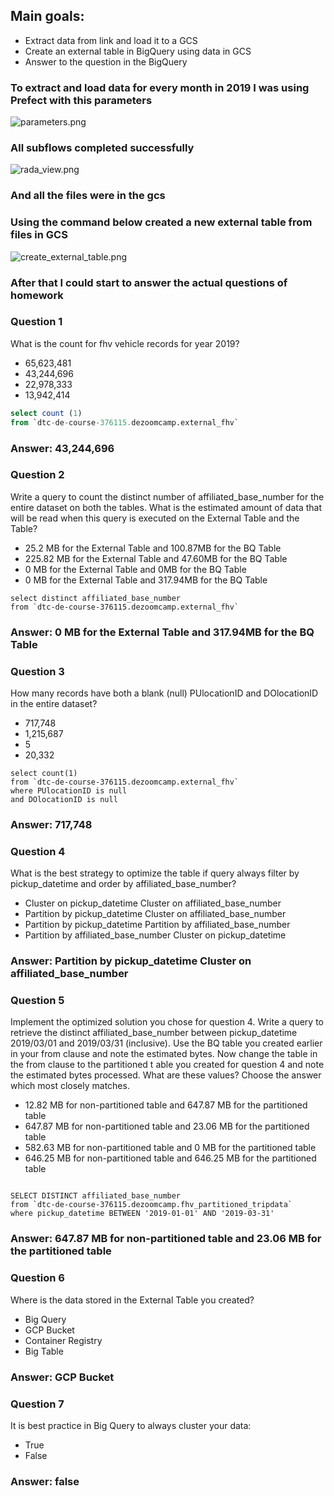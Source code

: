 ## Main goals:
- Extract data from link and load it to a GCS
- Create an external table in BigQuery using data in GCS
- Answer to the question in the BigQuery

### To extract and load data for every month in 2019 I was using Prefect with this parameters

![parameters.png](/home/dzdoryk/Projects/Zoomcamp/Week4_BigQuery/parameters.png)

### All subflows completed successfully

![rada_view.png](/home/dzdoryk/Projects/Zoomcamp/Week4_BigQuery/radar_view.png)

### And all the files were in the gcs

### Using the command below created a new external table from files in GCS

![create_external_table.png](/home/dzdoryk/Projects/Zoomcamp/Week4_BigQuery/create_external_table.png)

### After that I could start to answer the actual questions of homework

### Question 1
What is the count for fhv vehicle records for year 2019?
- 65,623,481
- 43,244,696
- 22,978,333
- 13,942,414

``` SQL
select count (1)
from `dtc-de-course-376115.dezoomcamp.external_fhv`
```

### Answer: 43,244,696

### Question 2 
Write a query to count the distinct number of affiliated_base_number for the entire dataset on both the tables.
What is the estimated amount of data that will be read when this query is executed on the External Table and the Table?

- 25.2 MB for the External Table and 100.87MB for the BQ Table
- 225.82 MB for the External Table and 47.60MB for the BQ Table
- 0 MB for the External Table and 0MB for the BQ Table
- 0 MB for the External Table and 317.94MB for the BQ Table

``` bigquery
select distinct affiliated_base_number
from `dtc-de-course-376115.dezoomcamp.external_fhv`
```

### Answer: 0 MB for the External Table and 317.94MB for the BQ Table

### Question 3
How many records have both a blank (null) PUlocationID and DOlocationID in the entire dataset?

- 717,748
- 1,215,687
- 5
- 20,332

``` bigquery
select count(1)
from `dtc-de-course-376115.dezoomcamp.external_fhv`
where PUlocationID is null
and DOlocationID is null
```

### Answer: 717,748

### Question 4
What is the best strategy to optimize the table if query always 
filter by pickup_datetime and order by affiliated_base_number?

- Cluster on pickup_datetime Cluster on affiliated_base_number
- Partition by pickup_datetime Cluster on affiliated_base_number
- Partition by pickup_datetime Partition by affiliated_base_number
- Partition by affiliated_base_number Cluster on pickup_datetime

### Answer: Partition by pickup_datetime Cluster on affiliated_base_number

### Question 5

Implement the optimized solution you chose for question 4. 
Write a query to retrieve the distinct affiliated_base_number between 
pickup_datetime 2019/03/01 and 2019/03/31 (inclusive).
Use the BQ table you created earlier in your from clause and note the 
estimated bytes. Now change the table in the from clause to the partitioned t
able you created for question 4 and note the estimated bytes processed. 
What are these values? Choose the answer which most closely matches.

- 12.82 MB for non-partitioned table and 647.87 MB for the partitioned table
- 647.87 MB for non-partitioned table and 23.06 MB for the partitioned table
- 582.63 MB for non-partitioned table and 0 MB for the partitioned table
- 646.25 MB for non-partitioned table and 646.25 MB for the partitioned table

``` bigquery

SELECT DISTINCT affiliated_base_number
from `dtc-de-course-376115.dezoomcamp.fhv_partitioned_tripdata`
where pickup_datetime BETWEEN '2019-01-01' AND '2019-03-31'
```

### Answer: 647.87 MB for non-partitioned table and 23.06 MB for the partitioned table

### Question 6

Where is the data stored in the External Table you created?

- Big Query
- GCP Bucket
- Container Registry
- Big Table

### Answer: GCP Bucket

### Question 7
It is best practice in Big Query to always cluster your data:


- True
- False

### Answer: false
